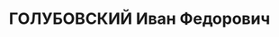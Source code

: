 ---
title: ГОЛУБОВСКИЙ Иван Федорович
description: 'Род. в 1909, с. Владимировка, русский, обр.: низшее, бывший член ВКП(б).
  Проживал: с. Арзгир. Председатель Совета Осоавиахима

  Арестован 02.10.1937. Приговор: ВМН. Расстрелян'
---